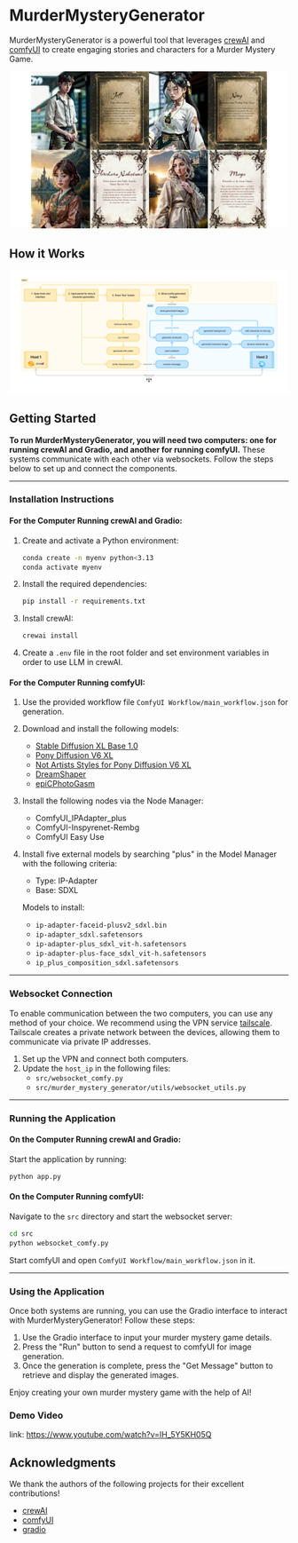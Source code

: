 # MurderMysteryGenerator

MurderMysteryGenerator is a powerful tool that leverages [crewAI](https://crewai.com) and [comfyUI](https://www.comfy.org/) to create engaging stories and characters for a Murder Mystery Game.

![Alt text](assets/display.png)

## How it Works

![Alt text](assets/workflow.jpg)

## Getting Started

**To run MurderMysteryGenerator, you will need two computers: one for running crewAI and Gradio, and another for running comfyUI.** These systems communicate with each other via websockets. Follow the steps below to set up and connect the components.

---

### Installation Instructions

#### For the Computer Running crewAI and Gradio:

1. Create and activate a Python environment:
    ```bash
    conda create -n myenv python<3.13
    conda activate myenv
    ```

2. Install the required dependencies:
    ```bash
    pip install -r requirements.txt
    ```

3. Install crewAI:
    ```bash
    crewai install
    ```

4. Create a `.env` file in the root folder and set environment variables in order to use LLM in crewAI.

#### For the Computer Running comfyUI:

1. Use the provided workflow file `ComfyUI Workflow/main_workflow.json` for generation.

2. Download and install the following models:
    - [Stable Diffusion XL Base 1.0](https://huggingface.co/stabilityai/stable-diffusion-xl-base-1.0/blob/main/sd_xl_base_1.0.safetensors)
    - [Pony Diffusion V6 XL](https://civitai.com/models/257749/pony-diffusion-v6-xl)
    - [Not Artists Styles for Pony Diffusion V6 XL](https://civitai.com/models/264290/styles-for-pony-diffusion-v6-xl-not-artists-styles)
    - [DreamShaper](https://civitai.com/models/4384/dreamshaper)
    - [epiCPhotoGasm](https://civitai.com/models/132632?modelVersionId=177124)

3. Install the following nodes via the Node Manager:
    - ComfyUI_IPAdapter_plus
    - ComfyUI-Inspyrenet-Rembg
    - ComfyUI Easy Use

4. Install five external models by searching "plus" in the Model Manager with the following criteria:
    - Type: IP-Adapter
    - Base: SDXL

    Models to install:
    - `ip-adapter-faceid-plusv2_sdxl.bin`
    - `ip-adapter_sdxl.safetensors`
    - `ip-adapter-plus_sdxl_vit-h.safetensors`
    - `ip-adapter-plus-face_sdxl_vit-h.safetensors`
    - `ip_plus_composition_sdxl.safetensors`

---

### Websocket Connection

To enable communication between the two computers, you can use any method of your choice. We recommend using the VPN service [tailscale](https://tailscale.com/). Tailscale creates a private network between the devices, allowing them to communicate via private IP addresses.

1. Set up the VPN and connect both computers.
2. Update the `host_ip` in the following files:
    - `src/websocket_comfy.py`
    - `src/murder_mystery_generator/utils/websocket_utils.py`

---

### Running the Application

#### On the Computer Running crewAI and Gradio:
Start the application by running:
```bash
python app.py
```

#### On the Computer Running comfyUI:
Navigate to the `src` directory and start the websocket server:
```bash
cd src
python websocket_comfy.py
```

Start comfyUI and open `ComfyUI Workflow/main_workflow.json` in it.

---

### Using the Application

Once both systems are running, you can use the Gradio interface to interact with MurderMysteryGenerator! Follow these steps:

1. Use the Gradio interface to input your murder mystery game details.
2. Press the "Run" button to send a request to comfyUI for image generation.
3. Once the generation is complete, press the "Get Message" button to retrieve and display the generated images.

Enjoy creating your own murder mystery game with the help of AI!

### Demo Video

link: https://www.youtube.com/watch?v=IH_5Y5KH05Q

## Acknowledgments

We thank the authors of the following projects for their excellent contributions!

- [crewAI](https://github.com/crewAIInc/crewAI)
- [comfyUI](https://github.com/comfyanonymous/ComfyUI)
- [gradio](https://github.com/gradio-app/gradio)
